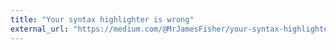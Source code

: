 ```yaml
---
title: "Your syntax highlighter is wrong"
external_url: "https://medium.com/@MrJamesFisher/your-syntax-highlighter-is-wrong-6f83add748c9"
---
```

